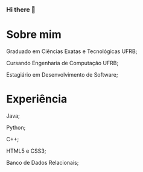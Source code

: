 ### Hi there 👋

# Sobre mim

Graduado em Ciências Exatas e Tecnológicas UFRB;

Cursando Engenharia de Computação UFRB;

Estagiário em Desenvolvimento de Software;

# Experiência

Java;

Python;

C++;

HTML5 e CSS3;

Banco de Dados Relacionais;

<!--
**danssmaia/danssmaia** is a ✨ _special_ ✨ repository because its `README.md` (this file) appears on your GitHub profile.

Here are some ideas to get you started:

- 🔭 I’m currently working on ...
- 🌱 I’m currently learning ...
- 👯 I’m looking to collaborate on ...
- 🤔 I’m looking for help with ...
- 💬 Ask me about ...
- 📫 How to reach me: ...
- 😄 Pronouns: ...
- ⚡ Fun fact: ...
-->

